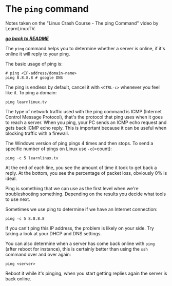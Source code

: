 # The `ping` command

Notes taken on the "Linux Crash Course - The ping Command" video by
LearnLinuxTV.

[***go back to README***](/README.md)  

The `ping` command helps you to determine whether a server is online, if it's
online it will reply to your ping. 

The basic usage of ping is:

    # ping <IP-address/domain-name>
    ping 8.8.8.8 # google DNS

The ping is endless by default, cancel it with `<CTRL-c>` whenever you feel like
it. To ping a domain:

    ping learnlinux.tv

The type of network traffic used with the ping command is ICMP (Internet
Control Message Protocol), that's the protocol that ping uses when it goes to
reach a server. When you ping, your PC sends an ICMP echo request and gets back
ICMP echo reply. This is important because it can be useful when blocking 
traffic with a firewall. 

The Windows version of ping pings 4 times and then stops. To send a specific
number of pings on Linux use `-c`(=count):

    ping -c 5 learnlinux.tv

At the end of each line, you see the amount of time it took to get back a
reply. At the bottom, you see the percentage of packet loss, obviously 0% is
ideal. 

Ping is something that we can use as the first level when we're troubleshooting
something. Depending on the results you decide what tools to use next.

Sometimes we use ping to determine if we have an Internet connection:

    ping -c 5 8.8.8.8

If you can't ping this IP address, the problem is likely on your side. Try
taking a look at your DHCP and DNS settings. 

You can also determine when a server has come back online with `ping` (after
reboot for instance), this is certainly better than using the `ssh` command
over and over again:

    ping <server>

Reboot it while it's pinging, when you start getting replies again the server
is back online.
